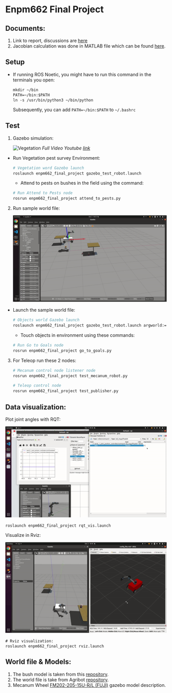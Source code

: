 # Enpm662 Final Project

## Documents:
1. Link to report, discussions are [here](https://drive.google.com/drive/folders/1Rp32GsWSPNQBrzzu0iJeZsF_Ti1MLDRo?usp=sharing)
2. Jacobian calculation was done in MATLAB file which can be found [here](assets/).

## Setup


 - If running ROS Noetic, you might have to run this command in the terminals you open:
    ```
    mkdir ~/bin
    PATH=~/bin:$PATH
    ln -s /usr/bin/python3 ~/bin/python
    ```
    Subsequently, you can add `PATH=~/bin:$PATH` to `~/.bashrc`

## Test

1. Gazebo simulation:

    ![Vegetation](assets/vegetation.gif)
    *Full Video Youtube [link](https://youtu.be/qoDo5TzVyWU)*


- Run Vegetation pest survey Environment:
  ``` bash
  # Vegetation word Gazebo launch
  roslaunch enpm662_final_project gazebo_test_robot.launch
  ```
  - Attend to pests on bushes in the field using the command:
  ```bash
  # Run Attend to Pests node
  rosrun enpm662_final_project attend_to_pests.py
  ```


2. Run sample world file:


    ![Object world](assets/3goals.gif)
  
  
 - Launch the sample world file:
   ```bash
   # Objects world Gazebo launch
   roslaunch enpm662_final_project gazebo_test_robot.launch argworld:=objects
   ```

   - Touch objects in environment using these commands:
   ```bash
   # Run Go to Goals node
   rosrun enpm662_final_project go_to_goals.py
   ```

3. For Teleop run these 2 nodes:
    ```bash
    # Mecanum control node listener node
    rosrun enpm662_final_project test_mecanum_robot.py
    ```

    ```bash
    # Teleop control node
    rosrun enpm662_final_project test_publisher.py
    ```

## Data visualization:
Plot joint angles with RQT:

![Rviz](assets/PID.gif)
```
roslaunch enpm662_final_project rqt_vis.launch  
```

Visualize in Rviz:

![Rviz](assets/rviz.gif)
```
# Rviz visualization:
roslaunch enpm662_final_project rviz.launch
```

## World file & Models:
1. The bush model is taken from this [repository](https://github.com/kubja/gazebo-vegetation).
2. The world file is take from Agribot [repository](https://github.com/PRBonn/agribot).
3. Mecanum Wheel [FM202-205-15U-R/L (FUJI)](http://www.fuji-bearing.com/japanese/products/conveyor/conveyor0408.html)
gazebo model description.
